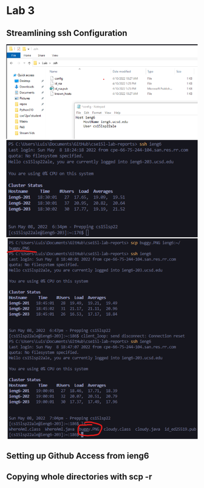 # Lab 3

## Streamlining ssh Configuration
![Image](fixingConfig.png)
![Image](loginingintossh.png)
![Image](scping.png)
## Setting up Github Access from ieng6

## Copying whole directories with scp -r